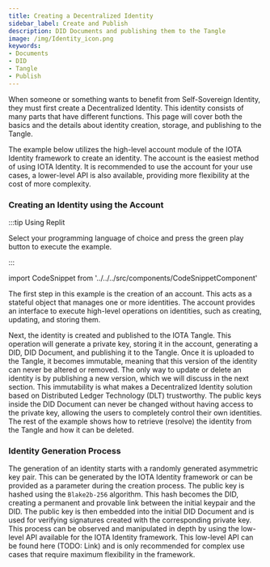 ```yaml
---
title: Creating a Decentralized Identity
sidebar_label: Create and Publish
description: DID Documents and publishing them to the Tangle
image: /img/Identity_icon.png
keywords:
- Documents
- DID
- Tangle
- Publish
---
```


When someone or something wants to benefit from Self-Sovereign Identity, they must first create a Decentralized Identity. This identity consists of many parts that have different functions. This page will cover both the basics and the details about identity creation, storage, and publishing to the Tangle. 

The example below utilizes the high-level account module of the IOTA Identity framework to create an identity. The account is the easiest method of using IOTA Identity. It is recommended to use the account for your use cases, a lower-level API is also available, providing more flexibility at the cost of more complexity. 

### Creating an Identity using the Account

:::tip Using Replit

Select your programming language of choice and press the green play button to execute the example. 

:::

import CodeSnippet from '../../../src/components/CodeSnippetComponent'

<CodeSnippet nodeReplitLink="https://repl.it/@abdulmth/Create-did?lite=true"
rustReplitLink="https://replit.com/@JelleMillenaar1/accountbasic?lite=true"></CodeSnippet> 

The first step in this example is the creation of an account. This acts as a stateful object that manages one or more identities. The account provides an interface to execute high-level operations on identities, such as creating, updating, and storing them.  

Next, the identity is created and published to the IOTA Tangle. This operation will generate a private key, storing it in the account, generating a DID, DID Document, and publishing it to the Tangle. Once it is uploaded to the Tangle, it becomes immutable, meaning that this version of the identity can never be altered or removed. The only way to update or delete an identity is by publishing a new version, which we will discuss in the next section. This immutability is what makes a Decentralized Identity solution based on Distributed Ledger Technology (DLT) trustworthy. The public keys inside the DID Document can never be changed without having access to the private key, allowing the users to completely control their own identities. The rest of the example shows how to retrieve (resolve) the identity from the Tangle and how it can be deleted. 

### Identity Generation Process

The generation of an identity starts with a randomly generated asymmetric key pair. This can be generated by the IOTA Identity framework or can be provided as a parameter during the creation process. The public key is hashed using the `Blake2b-256` algorithm. This hash becomes the DID, creating a permanent and provable link between the initial keypair and the DID. The public key is then embedded into the initial DID Document and is used for verifying signatures created with the corresponding private key. This process can be observed and manipulated in depth by using the low-level API available for the IOTA Identity framework. This low-level API can be found here (TODO: Link) and is only recommended for complex use cases that require maximum flexibility in the framework. 